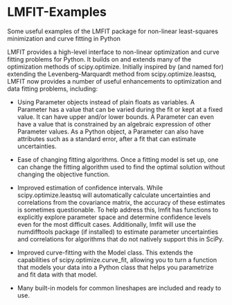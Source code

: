 # LMFIT-Examples

Some useful examples of the LMFIT package for non-linear least-squares minimization and curve fitting in Python

LMFIT provides a high-level interface to non-linear optimization and curve fitting problems for Python. It builds on and extends many of the optimization methods of scipy.optimize. Initially inspired by (and named for) extending the Levenberg-Marquardt method from scipy.optimize.leastsq, LMFIT now provides a number of useful enhancements to optimization and data fitting problems, including:

- Using Parameter objects instead of plain floats as variables. A Parameter has a value that can be varied during the fit or kept at a fixed value. It can have upper and/or lower bounds. A Parameter can even have a value that is constrained by an algebraic expression of other Parameter values. As a Python object, a Parameter can also have attributes such as a standard error, after a fit that can estimate uncertainties.

- Ease of changing fitting algorithms. Once a fitting model is set up, one can change the fitting algorithm used to find the optimal solution without changing the objective function.

- Improved estimation of confidence intervals. While scipy.optimize.leastsq will automatically calculate uncertainties and correlations from the covariance matrix, the accuracy of these estimates is sometimes questionable. To help address this, lmfit has functions to explicitly explore parameter space and determine confidence levels even for the most difficult cases. Additionally, lmfit will use the numdifftools package (if installed) to estimate parameter uncertainties and correlations for algorithms that do not natively support this in SciPy.

- Improved curve-fitting with the Model class. This extends the capabilities of scipy.optimize.curve_fit, allowing you to turn a function that models your data into a Python class that helps you parametrize and fit data with that model.

- Many built-in models for common lineshapes are included and ready to use.
